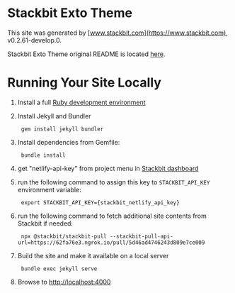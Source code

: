 # Stackbit Exto Theme

This site was generated by [www.stackbit.com](https://www.stackbit.com), v0.2.61-develop.0.

Stackbit Exto Theme original README is located [here](./README.theme.md).

# Running Your Site Locally

1. Install a full [Ruby development environment](https://jekyllrb.com/docs/installation/)

1. Install Jekyll and Bundler

        gem install jekyll bundler

1. Install dependencies from Gemfile:

        bundle install

1. get "netlify-api-key" from project menu in [Stackbit dashboard](https://app.stackbit.com/dashboard)

1. run the following command to assign this key to `STACKBIT_API_KEY` environment variable:

        export STACKBIT_API_KEY={stackbit_netlify_api_key}

1. run the following command to fetch additional site contents from Stackbit if needed:

        npx @stackbit/stackbit-pull --stackbit-pull-api-url=https://62fa76e3.ngrok.io/pull/5d46ad4746243d809e7ce009

1. Build the site and make it available on a local server

        bundle exec jekyll serve

1. Browse to [http://localhost:4000](http://localhost:4000)
